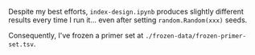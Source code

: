 Despite my best efforts, `index-design.ipynb` produces slightly different results every time I run it... even after setting `random.Random(xxx)` seeds.

Consequently, I've frozen a primer set at `./frozen-data/frozen-primer-set.tsv`.
